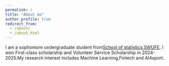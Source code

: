 ```yaml
---
permalink: /
title: "About me"
author_profile: true
redirect_from: 
  - /about/
  - /about.html
---
```


I am a sophomore undergraduate student from[School of statistics](https://stat.swufe.edu.cn/),[SWUFE](https://www.swufe.edu.cn/). I won First-class scholarship and Volunteer Service Scholarship in 2024-2025.My research interest includes Machine Learning,Fintech and AI4sport.


